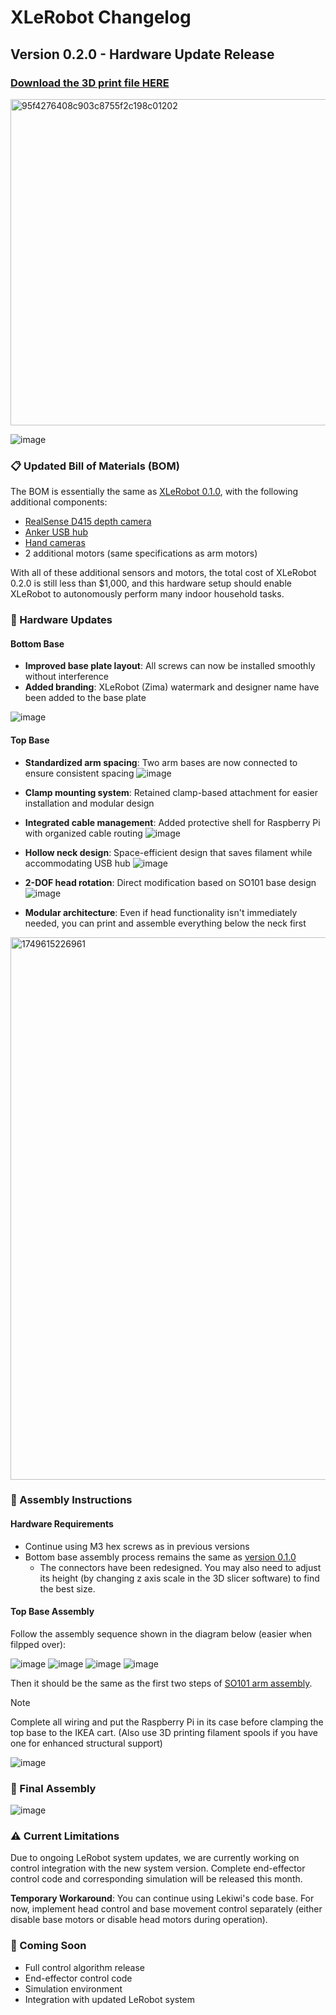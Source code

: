 # XLeRobot Changelog

## Version 0.2.0 - Hardware Update Release

### [Download the 3D print file HERE](XLeRobot_0_2_0.3mf)

<img width="522" alt="95f4276408c903c8755f2c198c01202" src="https://github.com/user-attachments/assets/d270ee9e-a5cb-4dba-8a71-160fcaab983e" />

![image](https://github.com/user-attachments/assets/d17127c8-9025-4fab-bf48-c53a1c36e826)


### 📋 Updated Bill of Materials (BOM)

The BOM is essentially the same as [XLeRobot 0.1.0](https://github.com/Vector-Wangel/XLeRobot/blob/main/BOM.md), with the following additional components:
- [RealSense D415 depth camera](https://a.co/d/hzuPDe6)
- [Anker USB hub](https://a.co/d/6tJW8lN)
- [Hand cameras](https://github.com/TheRobotStudio/SO-ARM100/tree/main/Optional/Wrist_Cam_Mount_32x32_UVC_Module)
- 2 additional motors (same specifications as arm motors)

With all of these additional sensors and motors, the total cost of XLeRobot 0.2.0 is still less than $1,000, and this hardware setup should enable XLeRobot to autonomously perform many indoor household tasks.


### 🔧 Hardware Updates

#### Bottom Base
- **Improved base plate layout**: All screws can now be installed smoothly without interference
- **Added branding**: XLeRobot (Zima) watermark and designer name have been added to the base plate

![image](https://github.com/user-attachments/assets/d3dc8614-ee42-4856-bd88-b1e6b3aacb76)




#### Top Base
- **Standardized arm spacing**: Two arm bases are now connected to ensure consistent spacing
![image](https://github.com/user-attachments/assets/4aed916e-5930-451c-ac72-795d2cb22601)

- **Clamp mounting system**: Retained clamp-based attachment for easier installation and modular design
- **Integrated cable management**: Added protective shell for Raspberry Pi with organized cable routing
![image](https://github.com/user-attachments/assets/fff88e18-08ef-4165-bb0b-32affb557a99)

- **Hollow neck design**: Space-efficient design that saves filament while accommodating USB hub
![image](https://github.com/user-attachments/assets/95a7e585-e625-440e-90f9-5199c092aff7)

- **2-DOF head rotation**: Direct modification based on SO101 base design
![image](https://github.com/user-attachments/assets/6de3d78d-392d-4d82-b19d-0e11d1f6bb0f)

- **Modular architecture**: Even if head functionality isn't immediately needed, you can print and assemble everything below the neck first
<img width="868" alt="1749615226961" src="https://github.com/user-attachments/assets/d5685698-5f49-407e-a12a-5adc6dbc658a" />

### 🔨 Assembly Instructions

#### Hardware Requirements
- Continue using M3 hex screws as in previous versions
- Bottom base assembly process remains the same as [version 0.1.0](https://github.com/Vector-Wangel/XLeRobot/blob/main/Assembly.md#%EF%B8%8F-install-the-lekiwi-base-)
    - The connectors have been redesigned. You may also need to adjust its height (by changing z axis scale in the 3D slicer software) to find the best size.

#### Top Base Assembly
Follow the assembly sequence shown in the diagram below (easier when filpped over):

![image](https://github.com/user-attachments/assets/1640d830-b7e9-474b-810d-070097fec59e)
![image](https://github.com/user-attachments/assets/885034a4-61f8-4d61-ab43-b88788b6058b)
![image](https://github.com/user-attachments/assets/e8a3c68f-9fe6-47da-9428-920e9658d58f)
![image](https://github.com/user-attachments/assets/14d305cb-c222-4641-81a4-682850ddbf37)

Then it should be the same as the first two steps of [SO101 arm assembly](https://huggingface.co/docs/lerobot/so101#joint-1).


> [!NOTE] 
> Complete all wiring and put the Raspberry Pi in its case before clamping the top base to the IKEA cart. (Also use 3D printing filament spools if you have one for enhanced structural support)

![image](https://github.com/user-attachments/assets/0fc95a4e-d4aa-48a5-944a-cc1a984c20b2)


### 📸 Final Assembly

![image](https://github.com/user-attachments/assets/83ab9bf4-2f4f-4efa-881c-b15d303dd0f2)



### ⚠️ Current Limitations
Due to ongoing LeRobot system updates, we are currently working on control integration with the new system version. Complete end-effector control code and corresponding simulation will be released this month.

**Temporary Workaround**: You can continue using Lekiwi's code base. For now, implement head control and base movement control separately (either disable base motors or disable head motors during operation).

### 🚀 Coming Soon
- Full control algorithm release
- End-effector control code
- Simulation environment
- Integration with updated LeRobot system
